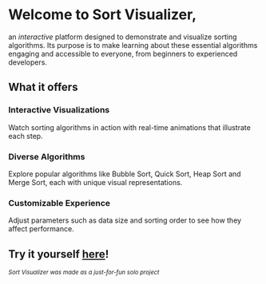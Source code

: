 # Welcome to Sort Visualizer, 
an *interactive* platform designed to demonstrate and visualize sorting algorithms. Its purpose is to make learning about these essential algorithms engaging and accessible to everyone, from beginners to experienced developers.

## What it offers
### Interactive Visualizations
Watch sorting algorithms in action with real-time animations that illustrate each step.
### Diverse Algorithms
Explore popular algorithms like Bubble Sort, Quick Sort, Heap Sort and Merge Sort, each with unique visual representations.
### Customizable Experience
Adjust parameters such as data size and sorting order to see how they affect performance.

## Try it yourself [here](https://ahmedali0308.github.io/sortvisualizer/)!

<sub>*Sort Visualizer was made as a just-for-fun solo project*</sub>
